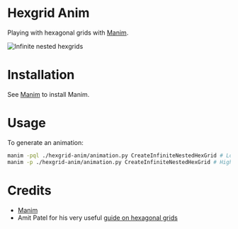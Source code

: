 # Hexgrid Anim

Playing with hexagonal grids with [Manim](https://github.com/ManimCommunity/manim). 

![Infinite nested hexgrids](https://raw.githubusercontent.com/mthiboust/hexgrid-anim/main/docs/infinite_nested_hexgrid_640x360.gif)

# Installation

See [Manim](https://github.com/ManimCommunity/manim) to install Manim.

# Usage

To generate an animation:
```bash
manim -pql ./hexgrid-anim/animation.py CreateInfiniteNestedHexGrid # Low resolution
manim -p ./hexgrid-anim/animation.py CreateInfiniteNestedHexGrid # High resolution
```

# Credits

* [Manim](https://github.com/ManimCommunity/manim)
* Amit Patel for his very useful [guide on hexagonal grids](https://www.redblobgames.com/grids/hexagons/)

